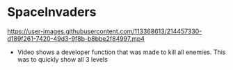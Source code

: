 # SpaceInvaders


https://user-images.githubusercontent.com/113368613/214457330-d189f261-7420-49d3-9f8b-b8bbe2f84997.mp4
* Video shows a developer function that was made to kill all enemies. This was to quickly show all 3 levels
